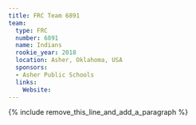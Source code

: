 ```yaml
---
title: FRC Team 6891
team:
  type: FRC
  number: 6891
  name: Indians
  rookie_year: 2018
  location: Asher, Oklahoma, USA
  sponsors:
  - Asher Public Schools
  links:
    Website:
---
```


{% include remove_this_line_and_add_a_paragraph %}
